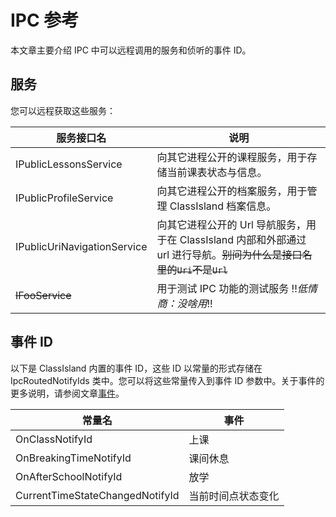 # IPC 参考

本文章主要介绍 IPC 中可以远程调用的服务和侦听的事件 ID。

## 服务

您可以远程获取这些服务：

| 服务接口名 | 说明 |
| --- | --- |
| IPublicLessonsService | 向其它进程公开的课程服务，用于存储当前课表状态与信息。 |
| IPublicProfileService | 向其它进程公开的档案服务，用于管理 ClassIsland 档案信息。 |
| IPublicUriNavigationService | 向其它进程公开的 Url 导航服务，用于在 ClassIsland 内部和外部通过 url 进行导航。~~别问为什么是接口名里的`Uri`不是`Url`~~ |
| ~~IFooService~~ | 用于测试 IPC 功能的测试服务 !!_低情商：没啥用_!! | 

## 事件 ID

以下是 ClassIsland 内置的事件 ID，这些 ID 以常量的形式存储在 IpcRoutedNotifyIds 类中。您可以将这些常量传入到事件 ID 参数中。关于事件的更多说明，请参阅文章[事件](../events.md)。

| 常量名 | 事件 |
| --- | --- |
| OnClassNotifyId | 上课 |
| OnBreakingTimeNotifyId | 课间休息 |
| OnAfterSchoolNotifyId | 放学 |
| CurrentTimeStateChangedNotifyId | 当前时间点状态变化 |
